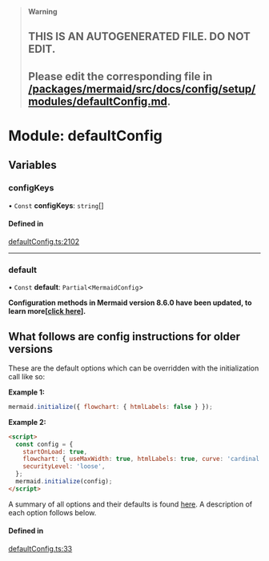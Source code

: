 > **Warning**
>
> ## THIS IS AN AUTOGENERATED FILE. DO NOT EDIT.
>
> ## Please edit the corresponding file in [/packages/mermaid/src/docs/config/setup/modules/defaultConfig.md](../../../../packages/mermaid/src/docs/config/setup/modules/defaultConfig.md).

# Module: defaultConfig

## Variables

### configKeys

• `Const` **configKeys**: `string`\[]

#### Defined in

[defaultConfig.ts:2102](https://github.com/mermaid-js/mermaid/blob/master/packages/mermaid/src/defaultConfig.ts#L2102)

---

### default

• `Const` **default**: `Partial`<`MermaidConfig`>

**Configuration methods in Mermaid version 8.6.0 have been updated, to learn more\[[click
here](8.6.0_docs.md)].**

## **What follows are config instructions for older versions**

These are the default options which can be overridden with the initialization call like so:

**Example 1:**

```js
mermaid.initialize({ flowchart: { htmlLabels: false } });
```

**Example 2:**

```html
<script>
  const config = {
    startOnLoad: true,
    flowchart: { useMaxWidth: true, htmlLabels: true, curve: 'cardinal' },
    securityLevel: 'loose',
  };
  mermaid.initialize(config);
</script>
```

A summary of all options and their defaults is found [here](#mermaidapi-configuration-defaults).
A description of each option follows below.

#### Defined in

[defaultConfig.ts:33](https://github.com/mermaid-js/mermaid/blob/master/packages/mermaid/src/defaultConfig.ts#L33)
